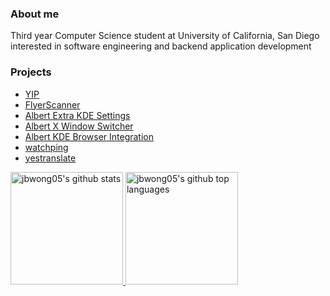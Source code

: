 ### About me
Third year Computer Science student at University of California, San Diego interested in software engineering and backend application development 

### Projects
* [YIP](https://gitlab.com/cse110-sp20/yip)
* [FlyerScanner](https://github.com/hexalellogram/FlyerScanner)
* [Albert Extra KDE Settings](https://github.com/jbwong05/Albert-Extra-KDE-Settings)
* [Albert X Window Switcher](https://github.com/jbwong05/Albert-X-Window-Switcher)
* [Albert KDE Browser Integration](https://github.com/jbwong05/Albert-KDE-Browser-Integration)
* [watchping](https://github.com/jbwong05/watchping)
* [yestranslate](https://github.com/jbwong05/yestranslate)

<a href="https://github.com/jbwong05">
  <img height="180em" src="https://github-readme-stats.vercel.app/api?username=jbwong05&show_icons=true&theme=tokyonight&count_private=true" alt="jbwong05's github stats" />
  <img height="180em" src="https://github-readme-stats.vercel.app/api/top-langs/?username=jbwong05&theme=tokyonight&layout=compact&count_private=true" alt="jbwong05's github top languages" />
</a>

<!--
**jbwong05/jbwong05** is a ✨ _special_ ✨ repository because its `README.md` (this file) appears on your GitHub profile.

Here are some ideas to get you started:

- 🔭 I’m currently working on ...
- 🌱 I’m currently learning ...
- 👯 I’m looking to collaborate on ...
- 🤔 I’m looking for help with ...
- 💬 Ask me about ...
- 📫 How to reach me: ...
- 😄 Pronouns: ...
- ⚡ Fun fact: ...
-->
